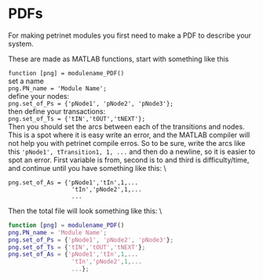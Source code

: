 # PDFs
For making petrinet modules you first need to make a PDF to describe your system.

These are made as MATLAB functions, start with something like this

```function [png] = modulename_PDF() ``` \
set a name \
```png.PN_name = 'Module Name';``` \
define your nodes: \
```png.set_of_Ps = {'pNode1', 'pNode2', 'pNode3'};``` \
then define your transactions: \
```png.set_of_Ts = {'tIN','tOUT','tNEXT'};``` \
Then you should set the arcs between each of the transitions and nodes. This is a spot where it is easy write an error, and the MATLAB compiler will not help you with
petrinet compile erros. So to be sure, write the arcs like this `'pNode1', tTransition1, 1, ...` and then do a newline, so it is easier to spot an error. First variable is
from, second is to and third is difficulty/time, and continue until you have something like this: \
```
png.set_of_As = {'pNode1','tIn',1,...
                  'tIn','pNode2',1,...
                  ...
```

Then the total file will look something like this: \
``` MATLAB
function [png] = modulename_PDF()
png.PN_name = 'Module Name';
png.set_of_Ps = {'pNode1', 'pNode2', 'pNode3'};
png.set_of_Ts = {'tIN','tOUT','tNEXT'}; 
png.set_of_As = {'pNode1','tIn',1,...
                  'tIn','pNode2',1,...
                  ...};
```
